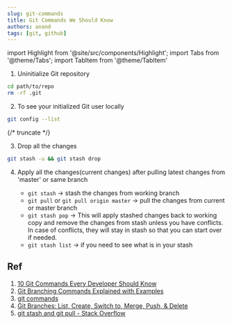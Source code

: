 ```yaml
---
slug: git-commands
title: Git Commands We Should Know
authors: anand
tags: [git, github]
---
```


import Highlight from '@site/src/components/Highlight';
import Tabs from '@theme/Tabs';
import TabItem from '@theme/TabItem'


<!-- ### <Highlight color='#004080' highlight='fg' fontWeight='bold'> sub tab </Highlight> -->

1. Uninitialize Git repository

```bash
cd path/to/repo
rm -rf .git
```

2. To see your initialized Git user locally

```sh
git config --list
```
{/* truncate */}

3. Drop all the changes

```sh
git stash -u && git stash drop
```
4. Apply all the changes(current  changes) after pulling latest changes from 'master' or same branch

    - `git stash` -> stash the changes from working branch
    - `git pull` or `git pull origin master` -> pull the changes from current or master branch
    - `git stash pop` -> This will apply stashed changes back to working copy and remove the changes from stash unless you have conflicts. In case of conflicts, they will stay in stash so that you can start over if needed.
    - `git stash list` -> if you need to see what is in your stash

## Ref

1. [10 Git Commands Every Developer Should Know](https://www.freecodecamp.org/news/10-important-git-commands-that-every-developer-should-know/)
2. [Git Branching Commands Explained with Examples](https://www.freecodecamp.org/news/git-branching-commands-explained/)
3. [git commands](https://github.com/joshnh/Git-Commands)
4. [Git Branches: List, Create, Switch to, Merge, Push, & Delete](https://www.nobledesktop.com/learn/git/git-branches)
5. [git stash and git pull - Stack Overflow](https://stackoverflow.com/questions/12476239/git-stash-and-git-pull)
